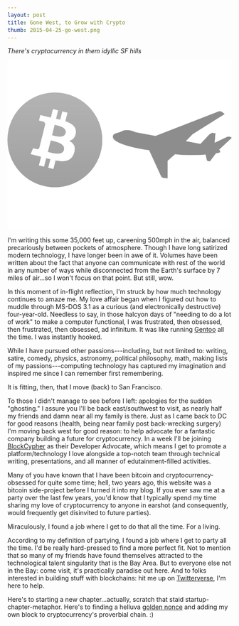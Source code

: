 ```yaml
---
layout: post
title: Gone West, to Grow with Crypto
thumb: 2015-04-25-go-west.png
---
```


*There's cryptocurrency in them idyllic SF hills*

![Mid-flight](/assets/2015-04-25-go-west.png)

I'm writing this some 35,000 feet up, careening 500mph in the air, balanced precariously between pockets of atmosphere. Though I have long satirized modern technology, I have longer been in awe of it. Volumes have been written about the fact that anyone can communicate with rest of the world in any number of ways while disconnected from the Earth's surface by 7 miles of air...so I won't focus on that point. But still, wow.

In this moment of in-flight reflection, I'm struck by how much technology continues to amaze me. My love affair began when I figured out how to muddle through MS-DOS 3.1 as a curious (and electronically destructive) four-year-old. Needless to say, in those halcyon days of "needing to do a lot of work" to make a computer functional, I was frustrated, then obsessed, then frustrated, then obsessed, ad infinitum. It was like running [Gentoo](http://gentoo.org/) all the time. I was instantly hooked.

While I have pursued other passions---including, but not limited to: writing, satire, comedy, physics, astronomy, political philosophy, math, making lists of my passions---computing technology has captured my imagination and inspired me since I can remember first remembering.

It is fitting, then, that I move (back) to San Francisco.

To those I didn't manage to see before I left: apologies for the sudden "ghosting." I assure you I'll be back east/southwest to visit, as nearly half my friends and damn near all my family is there. Just as I came back to DC for good reasons (health, being near family post back-wrecking surgery) I'm moving back west for good reason: to help advocate for a fantastic company building a future for cryptocurrency. In a week I'll be joining [BlockCypher](https://blockcypher.com/) as their Developer Advocate, which means I get to promote a platform/technology I love alongside a top-notch team through technical writing, presentations, and all manner of edutainment-filled activities.

Many of you have known that I have been bitcoin and cryptocurrency-obsessed for quite some time; hell, two years ago, this website was a bitcoin side-project before I turned it into my blog. If you ever saw me at a party over the last few years, you'd know that I typically spend my time sharing my love of cryptocurrency to anyone in earshot (and consequently, would frequently get disinvited to future parties).

Miraculously, I found a job where I get to do that all the time. For a living.

According to my definition of partying, I found a job where I get to party all the time. I'd be really hard-pressed to find a more perfect fit. Not to mention that so many of my friends have found themselves attracted to the technological talent singularity that is the Bay Area. But to everyone else not in the Bay: come visit, it's practically paradise out here. And to folks interested in building stuff with blockchains: hit me up on [Twitterverse](https://twitter.com/acityinohio), I'm here to help.

Here's to starting a new chapter...actually, scratch that staid startup-chapter-metaphor. Here's to finding a helluva [golden nonce](https://en.bitcoin.it/wiki/Nonce) and adding my own block to cryptocurrency's proverbial chain. :)

